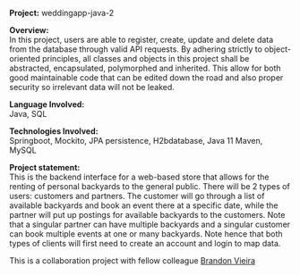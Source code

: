 ******Project:****** weddingapp-java-2  

  
******Overview:******  
In this project, users are able to register, create, update and delete data from the database through valid API requests. By adhering strictly to object-oriented principles, all classes and objects in this project shall be abstracted, encapsulated, polymorphed and inherited. This allow for both good maintainable code that can be edited down the road and also proper security so irrelevant data will not be leaked.

******Language Involved:******  
Java, SQL

******Technologies Involved:******  
Springboot, Mockito, JPA persistence, H2bdatabase, Java 11 Maven, MySQL

******Project statement:******  
This is the backend interface for a web-based store that allows for the renting of personal backyards to the general public. There will be 2 types of users: customers and partners. The customer will go through a list of available backyards and book an event there at a specific date, while the partner will put up postings for available backyards to the customers. Note that a singular partner can have multiple backyards and a singular customer can book multiple events at one or many backyards. Note hence that both types of clients will first need to create an account and login to map data.  
  
  
  
  
  
This is a collaboration project with fellow colleague [Brandon Vieira](https://github.com/BrandonVieira-C)



